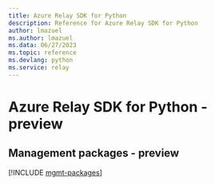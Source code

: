 ```yaml
---
title: Azure Relay SDK for Python
description: Reference for Azure Relay SDK for Python
author: lmazuel
ms.author: lmazuel
ms.data: 06/27/2023
ms.topic: reference
ms.devlang: python
ms.service: relay
---
```

# Azure Relay SDK for Python - preview

## Management packages - preview
[!INCLUDE [mgmt-packages](relay-mgmt-index.md)]